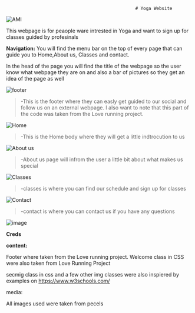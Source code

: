                                                      # Yoga Website


![AMI](https://user-images.githubusercontent.com/100727900/161029622-32920827-6572-44ef-aff5-722489c48c3e.PNG)

This webpage is for peaople ware intrested in Yoga and want to sign up for classes guided by profesinals

**Navigation:**
You will find the menu bar on the top of every page that can guide you to Home,About us, Classes and contact.


In the head of the page you will find the title of the webpage so the user know what webpage they are on and also a bar of pictures so they get an idea of the page as well


![footer](https://user-images.githubusercontent.com/100727900/161032031-fef2fdee-470f-4b9e-8ee6-3c466c395424.PNG)
>-This is the footer where they can easly get guided to our social and follow us on an external webpage. I also want to note that this part of the code was taken from the Love running project.

![Home](https://user-images.githubusercontent.com/100727900/161032472-c39a3b7e-43a5-4e90-992a-c28ce82c6cd9.PNG)
>-This is the Home body where they will get a little indtrocution to us

![About us](https://user-images.githubusercontent.com/100727900/161032617-95eabf5d-cf1e-4ef0-bc90-09eec3885318.PNG)
>-About us page will infrom the user a little bit about what makes us special

![Classes](https://user-images.githubusercontent.com/100727900/161032700-f7e809c7-d733-49d3-9046-03d65411b5da.PNG)
>-classes is where you can find our schedule and sign up for classes

![Contact](https://user-images.githubusercontent.com/100727900/161032770-11569523-9ef0-4467-b77a-1fbb033c56a3.PNG)

>-contact is where you can contact us if you have any questions




![image](https://user-images.githubusercontent.com/100727900/175833878-0b1d8e7a-d4a9-46b3-9ba3-d0d99a0957e8.png)




**Creds**

**content:**

Footer where taken from the Love running project. Welcome class in CSS were also taken from Love Running Project

secmig class in css and a few other img classes were also inspiered by examples on https://www.w3schools.com/

media:

All images used were taken from pecels
